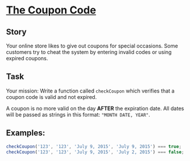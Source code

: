 # [The Coupon Code](https://www.codewars.com/kata/539de388a540db7fec000642)

## Story

Your online store likes to give out coupons for special occasions. Some customers try to cheat the system by entering invalid codes or using expired coupons.

## Task

Your mission:
Write a function called `checkCoupon` which verifies that a coupon code is valid and not expired.

A coupon is no more valid on the day **AFTER** the expiration date. All dates will be passed as strings in this format: `"MONTH DATE, YEAR"`.

## Examples:

```js
checkCoupon('123', '123', 'July 9, 2015', 'July 9, 2015') === true;
checkCoupon('123', '123', 'July 9, 2015', 'July 2, 2015') === false;
```
